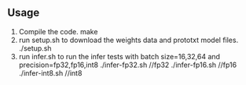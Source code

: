 ## Usage  
1. Compile the code.
   make
2. run setup.sh to download the weights data and prototxt model files.  
   ./setup.sh   
3. run infer.sh to run the infer tests with batch size=16,32,64 and precision=fp32,fp16,int8
   ./infer-fp32.sh  //fp32
   ./infer-fp16.sh //fp16
   ./infer-int8.sh //int8

